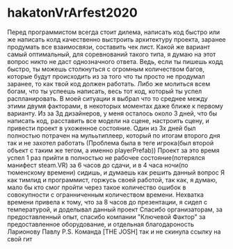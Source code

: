 # hakatonVrArfest2020
Перед программистом всегда стоит дилема, написать код быстро или же написать колд качественно
выстроить архитектуру проекта, заранее продумать все взаимосвязи, составить чек лист.
Какой же вариант самый оптимальный, для соревнований такого типа, я думаю на этот вопрос никто не даст однозначного ответа.
Ведь, если ты пишешь кодд быстро, ты можешь столкнуться с огромным количеством багов, которые будут происходить из за того что ты просто не продумал заранее, то как
твой код должен работать. Либо же молиться всем богам, что ты успеешь написать, весь тот код, который ты успел распланировать.
В моей ситуации я выбрал что то среднее между этими двумя факторами, в некоторых моментах даже ближе к первому варианту. 
Из за 3д дизайнеров, у меня осталось около 3 дней, что бы написать код, расставить все модели на сцене, настроить сцену, и привести проект в ухоженное состояние.
Один из 3х дней был полностью потрачен на мулььтиплеер, который по итогам второго дня так и не захотел работать
(Проблема была в теге игрока(был второй объект с таким же тегом, а именно playerPrefab)) 
Проект за это время успел 1 раз прийти в полностью не рабочее состояние(потерялся манифест steam.VR) за 6 часов до сдачи, и в 4 часа ночи(по тюменскому времени)
сидишь, и думаешь как решить данный вопрос
Я как тимлид и программист, горжусь своей работой, так как, я думаю, мало бы кто смог пройти через такое количество ошибок в совокупности с огранниченным количеством
времени. 
Нехватка времени привела к тому, что за 8 часов до презентации, я сидел с температурой, и доделывал данный проект
Спасибо организаторам, за предоставленный опыт, спасибо компании "Ключевой Фактор" за предоставленное оборудование, и отдельная благодароность Ларионову Павлу
P.S. Команда [THE JOSH] так и не скинула ссылку на свой гит
